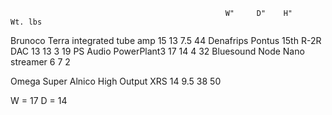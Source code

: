                                                     W"     D"    H"        Wt. lbs
Brunoco Terra integrated tube amp                   15    13    7.5         44
Denafrips Pontus 15th R-2R DAC                      13    13    3           19
PS Audio PowerPlant3                                17    14    4           32
Bluesound Node Nano streamer                         6     7    2 

Omega Super Alnico High Output XRS                  14    9.5    38         50

W = 17
D = 14
